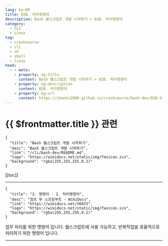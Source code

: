 ```yaml
---
lang: ko-KR
title: 02B. 처리명령어
description: Bash 쉘스크립트 개발 시작하기 > 02B. 처리명령어
category:
  - CLI
  - Linux
tag: 
  - crashcourse
  - cli
  - sh
  - shell
  - linux
head:
  - - meta:
    - property: og:title
      content: Bash 쉘스크립트 개발 시작하기 > 02B. 처리명령어
    - property: og:description
      content: 02B. 처리명령어
    - property: og:url
      content: https://chanhi2000.github.io/crashcourse/bash-dev/02B.html
---
```


# {{ $frontmatter.title }} 관련

```component VPCard
{
  "title": "Bash 쉘스크립트 개발 시작하기",
  "desc": "Bash 쉘스크립트 개발 시작하기",
  "link": "/cli/bash-dev/README.md",
  "logo": "https://wikidocs.net/static/img/favicon.ico",
  "background": "rgba(255,255,255,0.2)"
}
```

[[toc]]

---

```component VPCard
{
  "title": "2. 명령어 - 2. 처리명령어",
  "desc": "점프 투 스프링부트 - WikiDocs",
  "link": "https://wikidocs.net/36833",
  "logo": "https://wikidocs.net/static/img/favicon.ico",
  "background": "rgba(255,255,255,0.2)"
}
```

업무 처리를 위한 명령어 입니다. 쉘스크립트에 사용 가능하고, 반복작업을 효율적으로 처리하기 위한 명령어 입니다.

<!-- TODO: 작성 -->

---

<TagLinks />